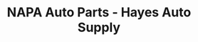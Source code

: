 ---
title: "NAPA Auto Parts - Hayes Auto Supply"
url: /chadbourn/napa-auto-parts-hayes-auto-supply/
shop: Autoteile
---